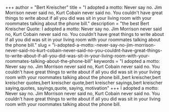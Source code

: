 +++
author = "Bert Kreischer"
title = "I adopted a motto: Never say no. Jim Morrison never said no, Kurt Cobain never said no. You couldn't have great things to write about if all you did was sit in your living room with your roommates talking about the phone bill."
description = "the best Bert Kreischer Quote: I adopted a motto: Never say no. Jim Morrison never said no, Kurt Cobain never said no. You couldn't have great things to write about if all you did was sit in your living room with your roommates talking about the phone bill."
slug = "i-adopted-a-motto:-never-say-no-jim-morrison-never-said-no-kurt-cobain-never-said-no-you-couldnt-have-great-things-to-write-about-if-all-you-did-was-sit-in-your-living-room-with-your-roommates-talking-about-the-phone-bill"
keywords = "I adopted a motto: Never say no. Jim Morrison never said no, Kurt Cobain never said no. You couldn't have great things to write about if all you did was sit in your living room with your roommates talking about the phone bill.,bert kreischer,bert kreischer quotes,bert kreischer quote,bert kreischer sayings,bert kreischer saying,quotes, sayings,quote, saying, motivation"
+++
I adopted a motto: Never say no. Jim Morrison never said no, Kurt Cobain never said no. You couldn't have great things to write about if all you did was sit in your living room with your roommates talking about the phone bill.

